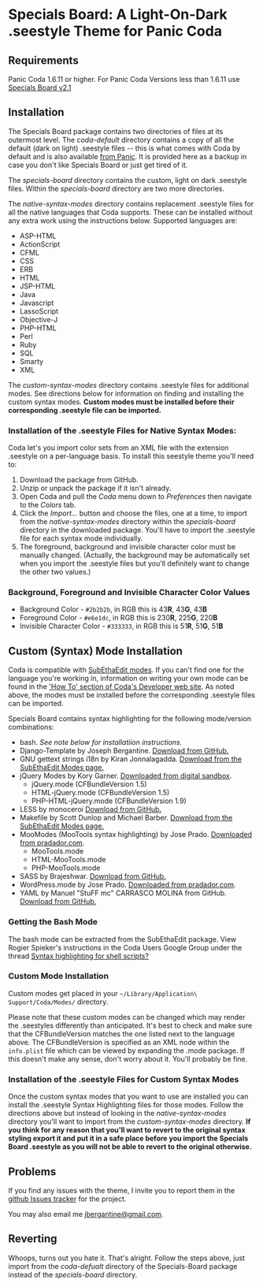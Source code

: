 Specials Board: A Light-On-Dark .seestyle Theme for Panic Coda
==============================================================

Requirements
------------

Panic Coda 1.6.11 or higher. For Panic Coda Versions less than 1.6.11 use [Specials Board v2.1](http://github.com/jbergantine/Specials-Board/downloads)

Installation
------------

The Specials Board package contains two directories of files at its outermost level. The _coda-default_ directory contains a copy of all the default (dark on light) .seestyle files -- this is what comes with Coda by default and is also available [from Panic](http://www.panic.com/coda/developer/#community). It is provided here as a backup in case you don't like Specials Board or just get tired of it.

The _specials-board_ directory contains the custom, light on dark .seestyle files. Within the _specials-board_ directory are two more directories. 

The _native-syntax-modes_ directory contains replacement .seestyle files for all the native languages that Coda supports. These can be installed without any extra work using the instructions below. Supported languages are:

* ASP-HTML
* ActionScript
* CFML
* CSS
* ERB
* HTML
* JSP-HTML
* Java
* Javascript
* LassoScript
* Objective-J
* PHP-HTML
* Perl
* Ruby
* SQL
* Smarty
* XML

The _custom-syntax-modes_ directory contains .seestyle files for additional modes. See directions below for information on finding and installing the custom syntax modes. **Custom modes must be installed before their corresponding .seestyle file can be imported.** 

### Installation of the .seestyle Files for Native Syntax Modes:

Coda let's you import color sets from an XML file with the extension .seestyle on a per-language basis. To install this seestyle theme you'll need to: 

1. Download the package from GitHub. 
2. Unzip or unpack the package if it isn't already. 
3. Open Coda and pull the _Coda_ menu down to _Preferences_ then navigate to the _Colors_ tab.
4. Click the _Import..._ button and choose the files, one at a time, to import from the _native-syntax-modes_ directory within the _specials-board_ directory in the downloaded package. You'll have to import the .seestyle file for each syntax mode individually.
5. The foreground, background and invisible character color must be manually changed. (Actually, the background may be automatically set when you import the .seestyle files but you'll definitely want to change the other two values.)

### Background, Foreground and Invisible Character Color Values

* Background Color - `#2b2b2b`, in RGB this is 43**R**, 43**G**, 43**B** 
* Foreground Color - `#e6e1dc`, in RGB this is 230**R**, 225**G**, 220**B**
* Invisible Character Color - `#333333`, in RGB this is 51**R**, 51**G**, 51**B**

Custom (Syntax) Mode Installation
---------------------------------

Coda is compatible with [SubEthaEdit modes](http://www.codingmonkeys.de/subethaedit/modes.html). If you can't find one for the language you're working in, information on writing your own mode can be found in the ['How To' section of Coda's Developer web site](http://www.panic.com/coda/developer/#howto). As noted above, the modes must be installed before the corresponding .seestyle files can be imported. 

Specials Board contains syntax highlighting for the following mode/version combinations:

* bash. _See note below for installatiion instructions._
* Django-Template by Joseph Bergantine. [Download from GitHub.](http://github.com/jbergantine/Django-Template)
* GNU gettext strings i18n by Kiran Jonnalagadda. [Download from the SubEthaEdit Modes page.](http://www.codingmonkeys.de/subethaedit/modes.html)
* jQuery Modes by Kory Garner. [Downloaded from digital sandbox](http://digitalsandbox.net/index.php/project/category/jquery_syntax_mode).
	* jQuery.mode (CFBundleVersion 1.5)
	* HTML-jQuery.mode (CFBundleVersion 1.5)
	* PHP-HTML-jQuery.mode (CFBundleVersion 1.9)
* LESS by monoceroi [Download from GitHub.](http://github.com/monoceroi/LESS.mode)
* Makefile by Scott Dunlop and Michael Barber. [Download from the SubEthaEdit Modes page.](http://www.codingmonkeys.de/subethaedit/modes.html)
* MooModes (MooTools syntax highlighting) by Jose Prado. [Downloaded from pradador.com](http://pradador.com/code/coda/moomode/).
	* MooTools.mode
	* HTML-MooTools.mode
	* PHP-MooTools.mode
* SASS by Brajeshwar. [Download from GitHub.](https://github.com/Brajeshwar/Sass.mode)
* WordPress.mode by Jose Prado. [Downloaded from pradador.com](http://pradador.com/code/coda/wordpressmode/).
* YAML by Manuel "StuFF mc" CARRASCO MOLINA from GitHub. [Download from GitHub.](http://github.com/stuffmc/YAML.mode)

### Getting the Bash Mode

The bash mode can be extracted from the SubEthaEdit package. View Rogier Spieker's instructions in the Coda Users Google Group under the thread [Syntax highlighting for shell scripts?](http://groups.google.com/group/coda-users/browse_thread/thread/22c3ff5eefce04ad/dfa3baebaa3afced?pli=1)

### Custom Mode Installation

Custom modes get placed in your `~/Library/Application\ Support/Coda/Modes/` directory.

Please note that these custom modes can be changed which may render the .seestyles differently than anticipated. It's best to check and make sure that the CFBundleVersion matches the one listed next to the language above. The CFBundleVersion is specified as an XML node within the `info.plist` file which can be viewed by expanding the .mode package. If this doesn't make any sense, don't worry about it. You'll probably be fine.

### Installation of the .seestyle Files for Custom Syntax Modes

Once the custom syntax modes that you want to use are installed you can install the .seestyle Syntax Highlighting files for those modes. Follow the directions above but instead of looking in the _native-syntax-modes_ directory you'll want to import from the _custom-syntax-modes_ directory. **If you think for any reason that you'll want to revert to the original syntax styling export it and put it in a safe place before you import the Specials Board .seestyle as you will not be able to revert to the original otherwise.**

Problems
--------

If you find any issues with the theme, I invite you to report them in the [github Issues tracker](http://github.com/jbergantine/Specials-Board/issues) for the project. 

You may also email me [jbergantine@gmail.com](mailto:jbergantine@gmail.com).

Reverting
---------

Whoops, turns out you hate it. That's alright. Follow the steps above, just import from the _coda-defualt_ directory of the Specials-Board package instead of the _specials-board_ directory.
